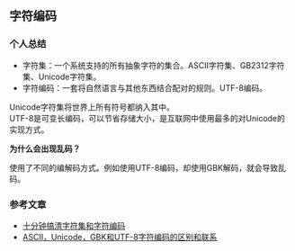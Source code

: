## 字符编码

### 个人总结
* 字符集：一个系统支持的所有抽象字符的集合。ASCII字符集、GB2312字符集、Unicode字符集。
* 字符编码：一套将自然语言与其他东西结合配对的规则。UTF-8编码。

Unicode字符集将世界上所有符号都纳入其中。  
UTF-8是可变长编码，可以节省存储大小，是互联网中使用最多的对Unicode的实现方式。

**为什么会出现乱码？**

使用了不同的编解码方式。例如使用UTF-8编码，却使用GBK解码，就会导致乱码。

### 参考文章
* [十分钟搞清字符集和字符编码](http://cenalulu.github.io/linux/character-encoding/)
* [ASCII，Unicode，GBK和UTF-8字符编码的区别和联系](https://www.cnblogs.com/geons/p/9352256.html)